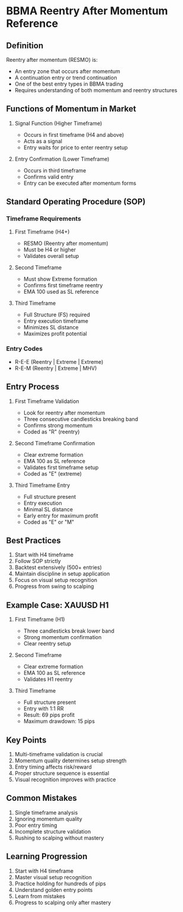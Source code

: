 # BBMA Reentry After Momentum Reference

## Definition
Reentry after momentum (RESMO) is:
- An entry zone that occurs after momentum
- A continuation entry or trend continuation
- One of the best entry types in BBMA trading
- Requires understanding of both momentum and reentry structures

## Functions of Momentum in Market
1. Signal Function (Higher Timeframe)
   - Occurs in first timeframe (H4 and above)
   - Acts as a signal
   - Entry waits for price to enter reentry setup

2. Entry Confirmation (Lower Timeframe)
   - Occurs in third timeframe
   - Confirms valid entry
   - Entry can be executed after momentum forms

## Standard Operating Procedure (SOP)
### Timeframe Requirements
1. First Timeframe (H4+)
   - RESMO (Reentry after momentum)
   - Must be H4 or higher
   - Validates overall setup

2. Second Timeframe
   - Must show Extreme formation
   - Confirms first timeframe reentry
   - EMA 100 used as SL reference

3. Third Timeframe
   - Full Structure (FS) required
   - Entry execution timeframe
   - Minimizes SL distance
   - Maximizes profit potential

### Entry Codes
- R-E-E (Reentry | Extreme | Extreme)
- R-E-M (Reentry | Extreme | MHV)

## Entry Process
1. First Timeframe Validation
   - Look for reentry after momentum
   - Three consecutive candlesticks breaking band
   - Confirms strong momentum
   - Coded as "R" (reentry)

2. Second Timeframe Confirmation
   - Clear extreme formation
   - EMA 100 as SL reference
   - Validates first timeframe setup
   - Coded as "E" (extreme)

3. Third Timeframe Entry
   - Full structure present
   - Entry execution
   - Minimal SL distance
   - Early entry for maximum profit
   - Coded as "E" or "M"

## Best Practices
1. Start with H4 timeframe
2. Follow SOP strictly
3. Backtest extensively (500+ entries)
4. Maintain discipline in setup application
5. Focus on visual setup recognition
6. Progress from swing to scalping

## Example Case: XAUUSD H1
1. First Timeframe (H1)
   - Three candlesticks break lower band
   - Strong momentum confirmation
   - Clear reentry setup

2. Second Timeframe
   - Clear extreme formation
   - EMA 100 as SL reference
   - Validates H1 reentry

3. Third Timeframe
   - Full structure present
   - Entry with 1:1 RR
   - Result: 69 pips profit
   - Maximum drawdown: 15 pips

## Key Points
1. Multi-timeframe validation is crucial
2. Momentum quality determines setup strength
3. Entry timing affects risk/reward
4. Proper structure sequence is essential
5. Visual recognition improves with practice

## Common Mistakes
1. Single timeframe analysis
2. Ignoring momentum quality
3. Poor entry timing
4. Incomplete structure validation
5. Rushing to scalping without mastery

## Learning Progression
1. Start with H4 timeframe
2. Master visual setup recognition
3. Practice holding for hundreds of pips
4. Understand golden entry points
5. Learn from mistakes
6. Progress to scalping only after mastery 